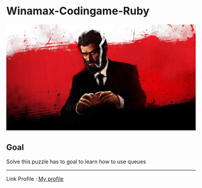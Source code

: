 # Winamax-Codingame-Ruby
![winamax-banner](./assets/banner.jpg)

## Goal
Solve this puzzle has to goal to learn how to use queues

----

Link Profile : [My profile](https://www.codingame.com/profile/ba4086c40f7b15117e6a7552b3ade7093270194)
